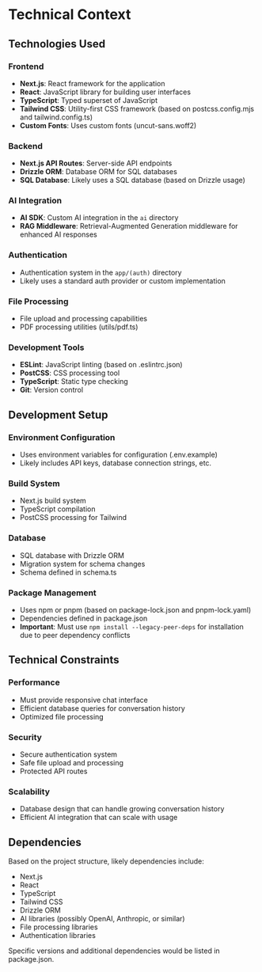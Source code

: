 # Technical Context

## Technologies Used

### Frontend
- **Next.js**: React framework for the application
- **React**: JavaScript library for building user interfaces
- **TypeScript**: Typed superset of JavaScript
- **Tailwind CSS**: Utility-first CSS framework (based on postcss.config.mjs and tailwind.config.ts)
- **Custom Fonts**: Uses custom fonts (uncut-sans.woff2)

### Backend
- **Next.js API Routes**: Server-side API endpoints
- **Drizzle ORM**: Database ORM for SQL databases
- **SQL Database**: Likely uses a SQL database (based on Drizzle usage)

### AI Integration
- **AI SDK**: Custom AI integration in the `ai` directory
- **RAG Middleware**: Retrieval-Augmented Generation middleware for enhanced AI responses

### Authentication
- Authentication system in the `app/(auth)` directory
- Likely uses a standard auth provider or custom implementation

### File Processing
- File upload and processing capabilities
- PDF processing utilities (utils/pdf.ts)

### Development Tools
- **ESLint**: JavaScript linting (based on .eslintrc.json)
- **PostCSS**: CSS processing tool
- **TypeScript**: Static type checking
- **Git**: Version control

## Development Setup

### Environment Configuration
- Uses environment variables for configuration (.env.example)
- Likely includes API keys, database connection strings, etc.

### Build System
- Next.js build system
- TypeScript compilation
- PostCSS processing for Tailwind

### Database
- SQL database with Drizzle ORM
- Migration system for schema changes
- Schema defined in schema.ts

### Package Management
- Uses npm or pnpm (based on package-lock.json and pnpm-lock.yaml)
- Dependencies defined in package.json
- **Important**: Must use `npm install --legacy-peer-deps` for installation due to peer dependency conflicts

## Technical Constraints

### Performance
- Must provide responsive chat interface
- Efficient database queries for conversation history
- Optimized file processing

### Security
- Secure authentication system
- Safe file upload and processing
- Protected API routes

### Scalability
- Database design that can handle growing conversation history
- Efficient AI integration that can scale with usage

## Dependencies
Based on the project structure, likely dependencies include:

- Next.js
- React
- TypeScript
- Tailwind CSS
- Drizzle ORM
- AI libraries (possibly OpenAI, Anthropic, or similar)
- File processing libraries
- Authentication libraries

Specific versions and additional dependencies would be listed in package.json.

